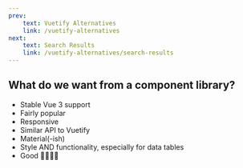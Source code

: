 ```yaml
---
prev:
    text: Vuetify Alternatives
    link: /vuetify-alternatives
next:
    text: Search Results
    link: /vuetify-alternatives/search-results
---
```


## What do we want from a component library?

- Stable Vue 3 support
- Fairly popular
- Responsive
- Similar API to Vuetify
- Material(-ish)
- Style AND functionality, especially for data tables
- Good 👩‍⚕️👨‍⚕️
